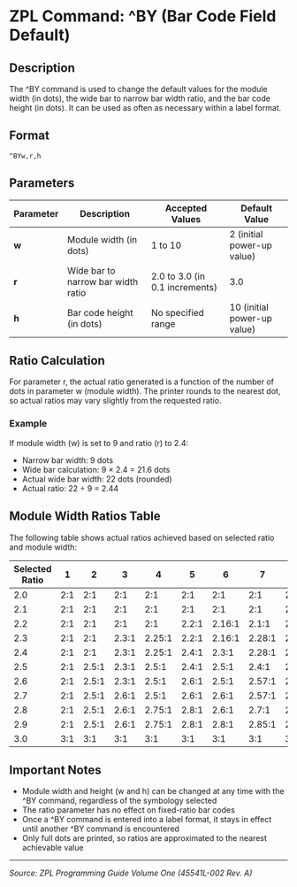 # ZPL Command: ^BY (Bar Code Field Default)

## Description
The ^BY command is used to change the default values for the module width (in dots), the wide bar to narrow bar width ratio, and the bar code height (in dots). It can be used as often as necessary within a label format.

## Format
```
^BYw,r,h
```

## Parameters
| Parameter | Description | Accepted Values | Default Value |
|-----------|-------------|----------------|---------------|
| **w** | Module width (in dots) | 1 to 10 | 2 (initial power-up value) |
| **r** | Wide bar to narrow bar width ratio | 2.0 to 3.0 (in 0.1 increments) | 3.0 |
| **h** | Bar code height (in dots) | No specified range | 10 (initial power-up value) |

## Ratio Calculation
For parameter r, the actual ratio generated is a function of the number of dots in parameter w (module width). The printer rounds to the nearest dot, so actual ratios may vary slightly from the requested ratio.

### Example
If module width (w) is set to 9 and ratio (r) to 2.4:
- Narrow bar width: 9 dots
- Wide bar calculation: 9 × 2.4 = 21.6 dots
- Actual wide bar width: 22 dots (rounded)
- Actual ratio: 22 ÷ 9 = 2.44

## Module Width Ratios Table
The following table shows actual ratios achieved based on selected ratio and module width:

| Selected Ratio | 1 | 2 | 3 | 4 | 5 | 6 | 7 | 8 | 9 | 10 |
|----------------|---|---|---|---|---|---|---|---|---|---|
| 2.0 | 2:1 | 2:1 | 2:1 | 2:1 | 2:1 | 2:1 | 2:1 | 2:1 | 2:1 | 2:1 |
| 2.1 | 2:1 | 2:1 | 2:1 | 2:1 | 2:1 | 2:1 | 2:1 | 2:1 | 2:1 | 2.1:1 |
| 2.2 | 2:1 | 2:1 | 2:1 | 2:1 | 2.2:1 | 2.16:1 | 2.1:1 | 2.12:1 | 2.1:1 | 2.2:1 |
| 2.3 | 2:1 | 2:1 | 2.3:1 | 2.25:1 | 2.2:1 | 2.16:1 | 2.28:1 | 2.25:1 | 2.2:1 | 2.3:1 |
| 2.4 | 2:1 | 2:1 | 2.3:1 | 2.25:1 | 2.4:1 | 2.3:1 | 2.28:1 | 2.37:1 | 2.3:1 | 2.4:1 |
| 2.5 | 2:1 | 2.5:1 | 2.3:1 | 2.5:1 | 2.4:1 | 2.5:1 | 2.4:1 | 2.5:1 | 2.4:1 | 2.5:1 |
| 2.6 | 2:1 | 2.5:1 | 2.3:1 | 2.5:1 | 2.6:1 | 2.5:1 | 2.57:1 | 2.5:1 | 2.5:1 | 2.6:1 |
| 2.7 | 2:1 | 2.5:1 | 2.6:1 | 2.5:1 | 2.6:1 | 2.6:1 | 2.57:1 | 2.65:1 | 2.6:1 | 2.7:1 |
| 2.8 | 2:1 | 2.5:1 | 2.6:1 | 2.75:1 | 2.8:1 | 2.6:1 | 2.7:1 | 2.75:1 | 2.7:1 | 2.8:1 |
| 2.9 | 2:1 | 2.5:1 | 2.6:1 | 2.75:1 | 2.8:1 | 2.8:1 | 2.85:1 | 2.87:1 | 2.8:1 | 2.9:1 |
| 3.0 | 3:1 | 3:1 | 3:1 | 3:1 | 3:1 | 3:1 | 3:1 | 3:1 | 3:1 | 3:1 |

## Important Notes
- Module width and height (w and h) can be changed at any time with the ^BY command, regardless of the symbology selected
- The ratio parameter has no effect on fixed-ratio bar codes
- Once a ^BY command is entered into a label format, it stays in effect until another ^BY command is encountered
- Only full dots are printed, so ratios are approximated to the nearest achievable value

---
*Source: ZPL Programming Guide Volume One (45541L-002 Rev. A)*

